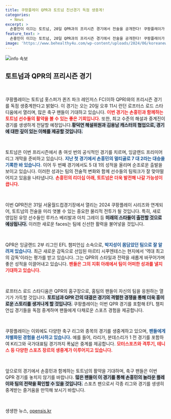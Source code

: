 ```yaml
---
title: 쿠팡플레이 QPR과 토트넘 친선경기 독점 생중계!
categories:
  - News
excerpt: >
  손흥민이 이끄는 토트넘, 20일 QPR과의 프리시즌 경기에서 전술을 공개한다! 쿠팡플레이가 생중계하며, 새로운 유망주들의 활약도 기대! 축구 팬이라면 놓치지 말아야 할 이 순간에 주목하라!
feature_text: >
  손흥민이 이끄는 토트넘, 20일 QPR과의 프리시즌 경기에서 전술을 공개한다! 쿠팡플레이가 생중계하며, 새로운 유망주들의 활약도 기대! 축구 팬이라면 놓치지 말아야 할 이 순간에 주목하라!
image: 'https://www.behealthy4u.com/wp-content/uploads/2024/06/koreanews.jpg'
---
```


<p><img src="https://www.behealthy4u.com/wp-content/uploads/2024/06/koreanews.jpg" alt="info 속보" /></p>

<h2 data-ke-size="size26">토트넘과 QPR의 프리시즌 경기</h2>

<p data-ke-size="size16">&nbsp;</p>

<p>쿠팡플레이는 토트넘 홋스퍼가 퀸즈 파크 레인저스 FC(이하 QPR)와의 프리시즌 경기를 독점 생중계한다고 밝혔다. 이 경기는 오는 20일 오후 11시 런던 로프터스 로드 스타디움에서 열리며, 많은 축구 팬들이 기대하고 있습니다. <b><span style="color: #ee2323;">이번 경기는 손흥민과 함께하는 토트넘 선수들의 활약을 볼 수 있는 좋은 기회입니다.</span></b> 또한, 최고 수준의 해설과 중계진이 경기를 생생하게 전달할 예정입니다.<b><span style="background-color: #21538527;">황덕연 해설위원과 김용남 캐스터의 협업으로, 경기에 대한 깊이 있는 이해를 제공할 것입니다.</span></b></p>

<p data-ke-size="size16">&nbsp;</p>

<p>토트넘은 이번 프리시즌에서 총 여섯 번의 공식적인 경기를 치르며, 잉글랜드 프리미어 리그 개막을 준비하고 있습니다. <b><span style="color: #1a5490;">지난 첫 경기에서 손흥민의 멀티골로 7 대 2라는 대승을 기록한 바 있습니다.</span></b> 이어 두 번째 경기에서도 5 대 1의 성적을 올리며 순조로운 출발을 보이고 있습니다. 이러한 성과는 팀의 전술적 변화와 함께 선수들의 팀워크가 잘 맞아떨어지고 있음을 나타냅니다. <b><span style="color: #ee2323;">손흥민의 리더십 아래, 토트넘은 더욱 발전해 나갈 가능성이 큽니다.</span></b></p>

<p data-ke-size="size16">&nbsp;</p>

<p>이번 QPR전은 31일 서울월드컵경기장에서 열리는 2024 쿠팡플레이 시리즈와 연계되어, 토트넘의 전술을 미리 엿볼 수 있는 중요한 물리적 전투가 될 것입니다. 특히, 새로 영입된 유망 선수들인 루카스 베리발과 아치 그레이 등 <b><span style="background-color: #21538527;">미래의 스타들이 출전할 것으로 예상됩니다.</span></b> 이러한 새로운 faces는 팀에 신선한 활력을 불어넣을 것입니다. </p>

<p data-ke-size="size16">&nbsp;</p>

<p>QPR은 잉글랜드 2부 리그인 EFL 챔피언십 소속으로, <b><span style="color: #1a5490;">박지성이 몸담았던 팀으로 잘 알려져 있습니다.</span></b> 최근 새로운 감독으로 선임된 마르티 시푸엔테스는 현지에서 '역대 최고의 감독'이라는 평가를 받고 있습니다. 그는 QPR의 스타일과 전략을 새롭게 바꾸어가며 좋은 성적을 이끌어내고 있습니다.  <b><span style="color: #ee2323;">팬들은 그의 지휘 아래에서 팀이 어떠한 성과를 낼지 기대하고 있습니다.</span></b> </p>

<p data-ke-size="size16">&nbsp;</p>

<p>로프터스 로드 스타디움은 QPR의 홈구장으로, 홈팀의 팬들이 자신의 팀을 응원하는 열기가 가득할 것입니다. <b><span style="background-color: #21538527;">토트넘과 QPR 간의 대결은 경기의 격렬한 경쟁을 통해 더욱 흥미로운 스토리를 생겨나게 할 것입니다.</span></b> 쿠팡플레이는 이번 QPR 경기를 포함해 EFL 챔피언십 경기들을 독점 중계하며 팬들에게 다채로운 스포츠 경험을 제공합니다.</p>

<p data-ke-size="size16">&nbsp;</p>

<p>쿠팡플레이는 이외에도 다양한 축구 리그와 종목의 경기를 생중계하고 있으며, <b><span style="color: #1a5490;">팬들에게 차별화된 경험을 선사하고 있습니다.</span></b> 예를 들어, 라리가, 분데스리가 1 전 경기를 포함하여 K리그와 국가대표팀 경기까지 폭넓은 중계를 제공합니다. <b><span style="color: #ee2323;">모터스포츠와 격투기, 테니스 등 다양한 스포츠 장르의 생중계가 이루어지고 있습니다.</span></b></p>

<p data-ke-size="size16">&nbsp;</p>

<p>앞으로의 경기에서 손흥민과 함께하는 토트넘의 활약을 기대하며, 축구 팬들은 이번 QPR 경기를 놓치지 않기를 바랍니다. <b><span style="background-color: #21538527;">많은 팬들이 이 경기를 통해 손흥민의 놀라운 플레이와 팀의 전략을 확인할 수 있을 것입니다.</span></b> 스포츠 팬으로서 각종 리그와 경기를 생생히 중계받는 즐거움을 만끽해 보시기 바랍니다. </p>

<p data-ke-size="size16">&nbsp;</p>
생생한 뉴스, <a href="https://opensis.kr" rel="dofollow">opensis.kr</a>


